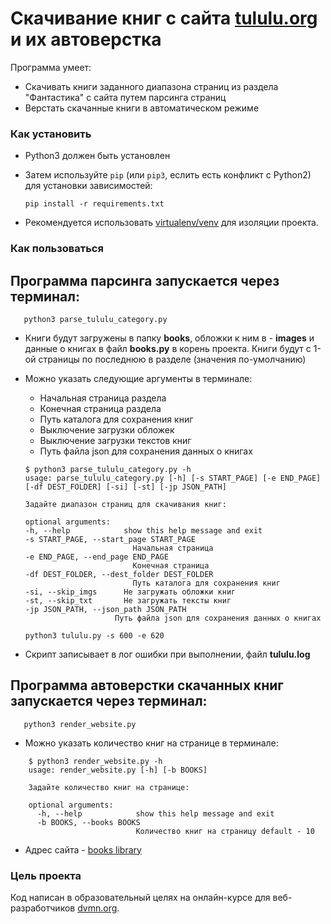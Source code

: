 # Скачивание книг с сайта [tululu.org](https://tululu.org/) и их автоверстка

Программа умеет: 
- Скачивать книги заданного диапазона страниц из раздела "Фантастика" с сайта путем парсинга страниц
- Верстать скачанные книги в автоматическом режиме

### Как установить

- Python3 должен быть установлен
- Затем используйте `pip` (или `pip3`, еслить есть конфликт с Python2) для установки зависимостей: 
    ```
    pip install -r requirements.txt
    ```

- Рекомендуется использовать [virtualenv/venv](https://docs.python.org/3/library/venv.html) для изоляции проекта.


### Как пользоваться
## Программа парсинга запускается через терминал:

```
   python3 parse_tululu_category.py
```
- Книги будут загружены в папку **books**, обложки к ним в - **images** и данные о книгах в файл **books.py** в корень проекта. Книги будут с 1-ой страницы по последнюю в разделе (значения по-умолчанию)

- Можно указать следующие аргументы в терминале:
    - Начальная страница раздела
    - Конечная страница раздела
    - Путь каталога для сохранения книг
    - Выключение загрузки обложек
    - Выключение загрузки текстов книг
    - Путь файла json для сохранения данных о книгах

    ```
    $ python3 parse_tululu_category.py -h
    usage: parse_tululu_category.py [-h] [-s START_PAGE] [-e END_PAGE] [-df DEST_FOLDER] [-si] [-st] [-jp JSON_PATH]

    Задайте диапазон страниц для скачивания книг:

    optional arguments:
    -h, --help            show this help message and exit
    -s START_PAGE, --start_page START_PAGE
                            Начальная страница
    -e END_PAGE, --end_page END_PAGE
                            Конечная страница
    -df DEST_FOLDER, --dest_folder DEST_FOLDER
                            Путь каталога для сохранения книг
    -si, --skip_imgs      Не загружать обложки книг
    -st, --skip_txt       Не загружать тексты книг
    -jp JSON_PATH, --json_path JSON_PATH
                        Путь файла json для сохранения данных о книгах
    ```
    
    ``` 
    python3 tululu.py -s 600 -e 620
    ```

- Скрипт записывает в лог ошибки при выполнении, файл **tululu.log**

## Программа автоверстки скачанных книг запускается через терминал:

```
   python3 render_website.py
```

- Можно указать количество книг на странице в терминале:
```
    $ python3 render_website.py -h
    usage: render_website.py [-h] [-b BOOKS]

    Задайте количество книг на странице:

    optional arguments:
      -h, --help            show this help message and exit
      -b BOOKS, --books BOOKS
                            Количество книг на страницу default - 10 
```

- Адрес сайта - [books library](https://shatskv.github.io/library_parser/pages/index1.html) 

### Цель проекта

Код написан в образовательный целях на онлайн-курсе для веб-разработчиков [dvmn.org](https://dvmn.org/).

